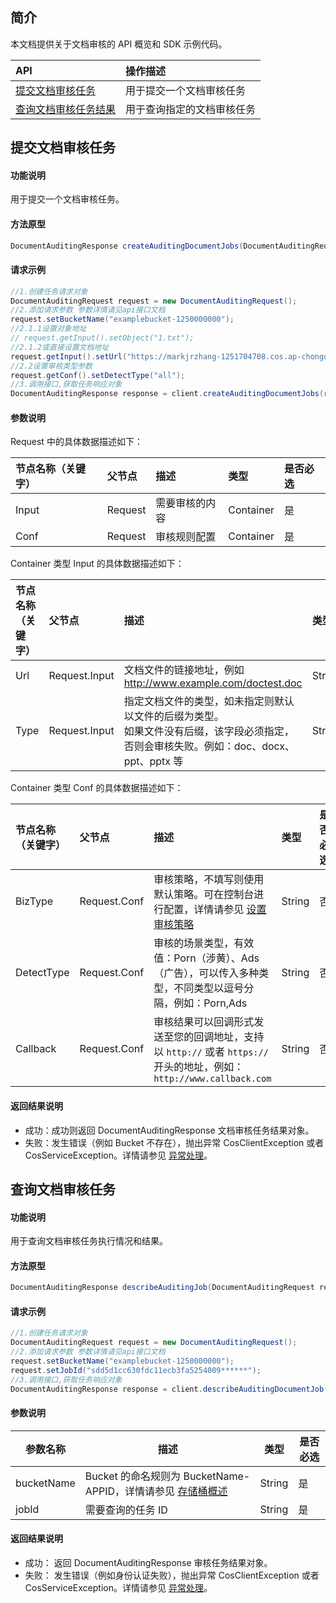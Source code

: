 ## 简介

本文档提供关于文档审核的 API 概览和 SDK 示例代码。

| API                                                          | 操作描述                   |
| :----------------------------------------------------------- | :------------------------- |
|[提交文档审核任务](https://cloud.tencent.com/document/product/460/59380) | 用于提交一个文档审核任务   |
|[查询文档审核任务结果](https://cloud.tencent.com/document/product/460/59383)  | 用于查询指定的文档审核任务 |


## 提交文档审核任务

#### 功能说明

用于提交一个文档审核任务。

#### 方法原型

```java
DocumentAuditingResponse createAuditingDocumentJobs(DocumentAuditingRequest request);
```

#### 请求示例

```java
//1.创建任务请求对象
DocumentAuditingRequest request = new DocumentAuditingRequest();
//2.添加请求参数 参数详情请见api接口文档
request.setBucketName("examplebucket-1250000000");
//2.1.1设置对象地址
// request.getInput().setObject("1.txt");
//2.1.2或直接设置文档地址
request.getInput().setUrl("https://markjrzhang-1251704708.cos.ap-chongqing.myqcloud.com/%E9%97%AE%E9%A2%98%E6%B1%87%E6%80%BB.pptx");
//2.2设置审核类型参数
request.getConf().setDetectType("all");
//3.调用接口,获取任务响应对象
DocumentAuditingResponse response = client.createAuditingDocumentJobs(request);
```


#### 参数说明

Request 中的具体数据描述如下：

| 节点名称（关键字） | 父节点  | 描述           | 类型      | 是否必选 |
| :----------------- | :------ | :------------- | :-------- | :------- |
| Input              | Request | 需要审核的内容 | Container | 是       |
| Conf               | Request | 审核规则配置   | Container | 是       |

Container 类型 Input 的具体数据描述如下：

| 节点名称（关键字） | 父节点        | 描述                                                         | 类型   | 是否必选 |
| :----------------- | :------------ | :----------------------------------------------------------- | :----- | :------- |
| Url                | Request.Input | 文档文件的链接地址，例如 http://www.example.com/doctest.doc     | String | 是       |
| Type               | Request.Input | 指定文档文件的类型，如未指定则默认以文件的后缀为类型。<br>如果文件没有后缀，该字段必须指定，否则会审核失败。例如：doc、docx、ppt、pptx 等 | String | 否       |

Container 类型 Conf 的具体数据描述如下：

| 节点名称（关键字） | 父节点       | 描述                                                         | 类型   | 是否必选 |
| :----------------- | :----------- | :----------------------------------------------------------- | :----- | :------- |
| BizType            | Request.Conf | 审核策略，不填写则使用默认策略。可在控制台进行配置，详情请参见 [设置审核策略](https://cloud.tencent.com/document/product/436/55206) | String | 否       |
| DetectType         | Request.Conf | 审核的场景类型，有效值：Porn（涉黄）、Ads（广告），可以传入多种类型，不同类型以逗号分隔，例如：Porn,Ads | String | 否       |
| Callback           | Request.Conf | 审核结果可以回调形式发送至您的回调地址，支持以 `http://` 或者 `https://` 开头的地址，例如：`http://www.callback.com` | String | 否       |


#### 返回结果说明

- 成功：成功则返回 DocumentAuditingResponse 文档审核任务结果对象。
- 失败：发生错误（例如 Bucket 不存在），抛出异常 CosClientException 或者 CosServiceException。详情请参见 [异常处理](https://cloud.tencent.com/document/product/436/35218)。



## 查询文档审核任务

#### 功能说明
用于查询文档审核任务执行情况和结果。

#### 方法原型

```java
DocumentAuditingResponse describeAuditingJob(DocumentAuditingRequest request);
```

#### 请求示例

```java
//1.创建任务请求对象
DocumentAuditingRequest request = new DocumentAuditingRequest();
//2.添加请求参数 参数详情请见api接口文档
request.setBucketName("examplebucket-1250000000");
request.setJobId("sdd5d1cc630fdc11ecb3fa5254009******");
//3.调用接口,获取任务响应对象
DocumentAuditingResponse response = client.describeAuditingDocumentJob(request);
```

#### 参数说明

| 参数名称   | 描述                                                         | 类型   | 是否必选|
| ---------- | ------------------------------------------------------------ | ------ |-----|
| bucketName | Bucket 的命名规则为 BucketName-APPID，详情请参见 [存储桶概述](https://cloud.tencent.com/document/product/436/13312) | String |是|
| jobId | 需要查询的任务 ID | String |是|

#### 返回结果说明

- 成功： 返回 DocumentAuditingResponse 审核任务结果对象。
- 失败： 发生错误（例如身份认证失败），抛出异常 CosClientException 或者 CosServiceException。详情请参见 [异常处理](https://cloud.tencent.com/document/product/436/35218)。

